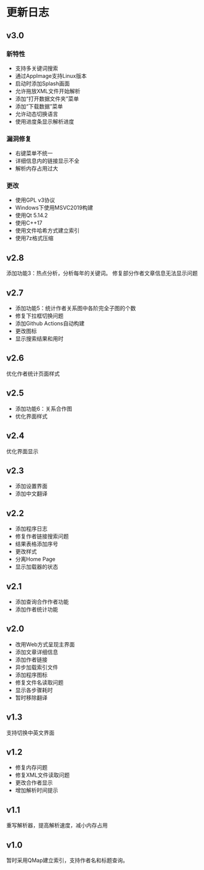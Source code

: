 # 更新日志
## v3.0
### 新特性
* 支持多关键词搜索
* 通过AppImage支持Linux版本
* 启动时添加Splash画面
* 允许拖放XML文件开始解析
* 添加“打开数据文件夹”菜单
* 添加“下载数据”菜单
* 允许动态切换语言
* 使用进度条显示解析进度

### 漏洞修复
* 右键菜单不统一
* 详细信息内的链接显示不全
* 解析内存占用过大

### 更改
* 使用GPL v3协议
* Windows下使用MSVC2019构建
* 使用Qt 5.14.2
* 使用C++17
* 使用文件哈希方式建立索引
* 使用7z格式压缩

## v2.8
添加功能3：热点分析，分析每年的关键词。
修复部分作者文章信息无法显示问题

## v2.7
- 添加功能5：统计作者关系图中各阶完全子图的个数
- 修复下拉框切换问题
- 添加Github Actions自动构建
- 更改图标
- 显示搜索结果和用时

## v2.6
优化作者统计页面样式

## v2.5
- 添加功能6：关系合作图
- 优化界面样式

## v2.4
优化界面显示

## v2.3
- 添加设置界面
- 添加中文翻译

## v2.2
- 添加程序日志
- 修复作者链接搜索问题
- 结果表格添加序号
- 更改样式
- 分离Home Page
- 显示加载器的状态

## v2.1
- 添加查询合作作者功能
- 添加作者统计功能

## v2.0
- 改用Web方式呈现主界面
- 添加文章详细信息
- 添加作者链接
- 异步加载索引文件
- 添加程序图标
- 修复文件名读取问题
- 显示各步骤耗时
- 暂时移除翻译

## v1.3
支持切换中英文界面

## v1.2
- 修复内存问题
- 修复XML文件读取问题
- 更改合作者显示
- 增加解析时间提示

## v1.1
重写解析器，提高解析速度，减小内存占用

## v1.0
暂时采用QMap建立索引，支持作者名和标题查询。
